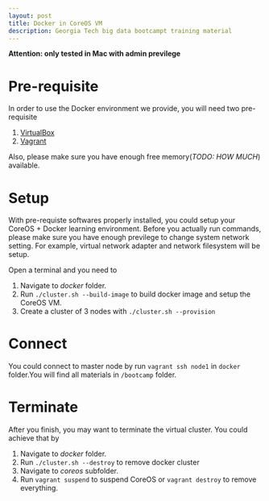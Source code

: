 ```yaml
---
layout: post
title: Docker in CoreOS VM
description: Georgia Tech big data bootcampt training material
---
```


**Attention: only tested in Mac with admin previlege**

# Pre-requisite

In order to use the Docker environment we provide, you will need two pre-requisite
1. [VirtualBox](https://www.virtualbox.org/wiki/Downloads)
2. [Vagrant](http://www.vagrantup.com/downloads.html)

Also, please make sure you have enough free memory(*TODO: HOW MUCH*) available.

# Setup
With pre-requiste softwares properly installed, you could setup your CoreOS + Docker learning environment. Before you actually run commands, please make sure you have enough previlege to change system network setting. For example, virtual network adapter and network filesystem will be setup.

Open a terminal and you need to

1. Navigate to *docker* folder.
2. Run `./cluster.sh --build-image` to build docker image and setup the CoreOS VM.
3. Create a cluster of 3 nodes with `./cluster.sh --provision`


# Connect
You could connect to master node by run `vagrant ssh node1` in `docker` folder.You will find all materials in `/bootcamp` folder.


# Terminate
After you finish, you may want to terminate the virtual cluster. You could achieve that by

1. Navigate to *docker* folder.
2. Run `./cluster.sh --destroy` to remove docker cluster
3. Navigate to *coreos* subfolder.
4. Run `vagrant suspend` to suspend CoreOS or `vagrant destroy` to remove everything.


